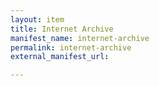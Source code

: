 ```yaml
---
layout: item
title: Internet Archive
manifest_name: internet-archive
permalink: internet-archive
external_manifest_url: 

---
```

<!-- Add an essay or interpretive material below this line,
using HTML or markdown.  Do not modify this file above this line -->
